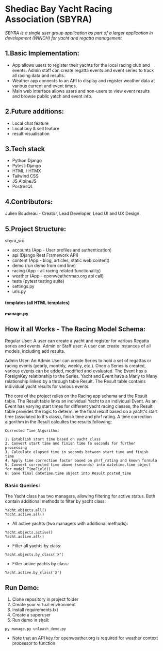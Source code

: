 # Shediac Bay Yacht Racing Association (SBYRA)

*SBYRA is a single user group application as part of a larger application in development (WINCH) for yacht and regatta management*

## 1.Basic Implementation: 

- App allows users to register their yachts for the local racing club and events. Admin staff can create regatta events and event series to track all racing data and results. 
- Weather app connects to an API to display and register weather data at various current and event times.
- Main web interface allows users and non-users to view event results and browse public yatch and event info.

## 2.Future additions:

- Local chat feature
- Local buy & sell feature
- result visualisation 

## 3.Tech stack

- Python Django
- Pytest-Django
- HTML / HTMX
- Tailwind CSS
- JS AlpineJS
- PostresQL

## 4.Contributors:

Julien Boudreau - Creator, Lead Developer, Lead UI and UX Design. 

## 5.Project Structure:

sbyra_src
  - accounts (App - User profiles and authentication)
  - api (Django Rest Framework API)
  - content (App - blog, articles, static web content)
  - demo (run demo from cmd line)
  - racing (App - all racing related functionality)
  - weather (App - openweathermap.org api call)
  - tests (pytest testing suite)
  - settings.py
  - urls.py

#### templates (all HTML templates)
#### manage.py 



## How it all Works - The Racing Model Schema:

Regular User: A user can create a yacht and register for various Regatta series and events. 
Admin or Staff user: A user can create instances of all models, including add results.

Admin User: An Admin User can create Series to hold a set of regattas or racing events (yearly, monthly, weekly, etc.). Once a Series is created, various events can be added, modified and evaluated. The Event has a ForeignKey relationship to the Series. Yacht and Event have a Many to Many relationship linked by a through table Result. The Result table contains individual yacht results for various events. 

The core of the project relies on the Racing app schema and the Result table. The Result table links an individual Yacht to an individual Event. As an Event has varying start times for different yacht racing classes, the Result table provides the logic to determine the final result based on a yacht's start time (assciated to it's class), finish time and phrf rating. A time correction algorithm in the Result calcultes the results following;

    Corrected Time Algorithm:

    1. Establish start time based on yacht_class
    2. Convert start time and finish time to seconds for further processing
    3. Calculate elapsed time in seconds between start time and finish time
    4. Apply time correction factor based on phrf_rating and known formula
    5. Convert corrected time above (seconds) into datetime.time object for model TimeField()
    6. Save final datetime.time object into Result.posted_time

### Basic Queries:


The Yacht class has two managers, allowing filtering for active status. Both contain additional methods to filter by yacht class:

```
Yacht.objects.all()
Yacht.active.all()
```

* All active yachts (two managers with additional methods):
```
Yacht.objects.active()
Yacht.active.all() 
```
* Filter all yachts by class:
```
Yacht.objects.by_class('X') 
```

* Filter active yachts by class:
```
Yacht.active.by_class('X')
```

## Run Demo: 

1. Clone repository in project folder
2. Create your virtual environment
3. Install requirements.txt 
4. Create a superuser
5. Run demo in shell: 

```
py manage.py unleash_demo.py
```
* Note that an API key for openweather.org is required for weather context processor to function